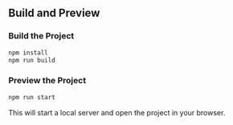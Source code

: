 ## Build and Preview

### Build the Project

```bash
npm install
npm run build
```

### Preview the Project

```bash
npm run start
```

This will start a local server and open the project in your browser.